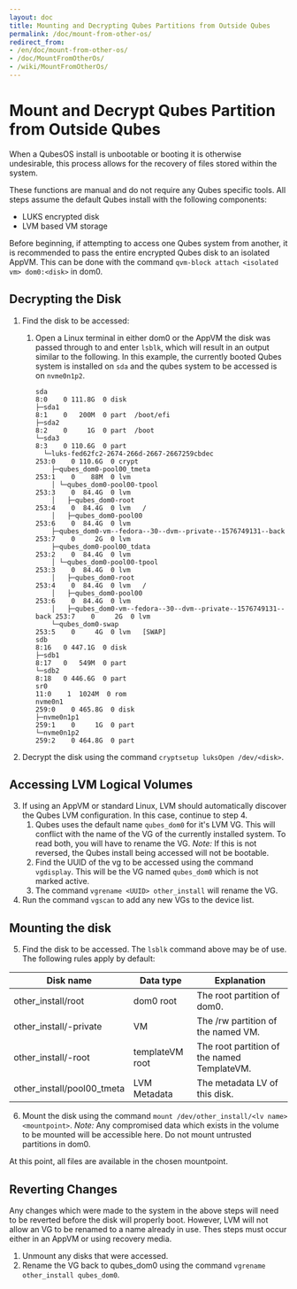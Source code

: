 ```yaml
---
layout: doc
title: Mounting and Decrypting Qubes Partitions from Outside Qubes
permalink: /doc/mount-from-other-os/
redirect_from:
- /en/doc/mount-from-other-os/
- /doc/MountFromOtherOs/
- /wiki/MountFromOtherOs/
---
```


Mount and Decrypt Qubes Partition from Outside Qubes
====================================================

When a QubesOS install is unbootable or booting it is otherwise undesirable, this process allows for the recovery of files stored within the system.

These functions are manual and do not require any Qubes specific tools. All steps assume the default Qubes install with the following components:
- LUKS encrypted disk
- LVM based VM storage

Before beginning, if attempting to access one Qubes system from another, it is recommended to pass the entire encrypted Qubes disk to an isolated AppVM.
This can be done with the command `qvm-block attach <isolated vm> dom0:<disk>` in dom0.

Decrypting the Disk
-----------------

1. Find the disk to be accessed:
    1. Open a Linux terminal in either dom0 or the AppVM the disk was passed through to and enter `lsblk`, which will result in an output similar to the following.
        In this example, the currently booted Qubes system is installed on `sda` and the qubes system to be accessed is on `nvme0n1p2`.

        ```
        sda                                                                   8:0    0 111.8G  0 disk
        ├─sda1                                                                8:1    0   200M  0 part  /boot/efi
        ├─sda2                                                                8:2    0     1G  0 part  /boot
        └─sda3                                                                8:3    0 110.6G  0 part
          └─luks-fed62fc2-2674-266d-2667-2667259cbdec                       253:0    0 110.6G  0 crypt
            ├─qubes_dom0-pool00_tmeta                                       253:1    0    88M  0 lvm
            │ └─qubes_dom0-pool00-tpool                                     253:3    0  84.4G  0 lvm
            │   ├─qubes_dom0-root                                           253:4    0  84.4G  0 lvm   /
            │   ├─qubes_dom0-pool00                                         253:6    0  84.4G  0 lvm
            ├─qubes_dom0-vm--fedora--30--dvm--private--1576749131--back 253:7    0     2G  0 lvm
            ├─qubes_dom0-pool00_tdata                                       253:2    0  84.4G  0 lvm
            │ └─qubes_dom0-pool00-tpool                                     253:3    0  84.4G  0 lvm
            │   ├─qubes_dom0-root                                           253:4    0  84.4G  0 lvm   /
            │   ├─qubes_dom0-pool00                                         253:6    0  84.4G  0 lvm
            │   ├─qubes_dom0-vm--fedora--30--dvm--private--1576749131--back 253:7    0     2G  0 lvm
            └─qubes_dom0-swap                                               253:5    0     4G  0 lvm   [SWAP]
        sdb                                                                   8:16   0 447.1G  0 disk
        ├─sdb1                                                                8:17   0   549M  0 part
        └─sdb2                                                                8:18   0 446.6G  0 part
        sr0                                                                  11:0    1  1024M  0 rom
        nvme0n1                                                             259:0    0 465.8G  0 disk
        ├─nvme0n1p1                                                         259:1    0     1G  0 part
        └─nvme0n1p2                                                         259:2    0 464.8G  0 part
        ```

2. Decrypt the disk using the command `cryptsetup luksOpen /dev/<disk>`.

Accessing LVM Logical Volumes
-----------------------------

3. If using an AppVM or standard Linux, LVM should automatically discover the Qubes LVM configuration. In this case, continue to step 4.
    1. Qubes uses the default name `qubes_dom0` for it's LVM VG.
       This will conflict with the name of the VG of the currently installed system.
       To read both, you will have to rename the VG.
       *Note:* If this is not reversed, the Qubes install being accessed will not be bootable.
    2. Find the UUID of the vg to be accessed using the command `vgdisplay`.
       This will be the VG named `qubes_dom0` which is not marked active.
    3. The command `vgrename <UUID> other_install` will rename the VG.
4. Run the command `vgscan` to add any new VGs to the device list.

Mounting the disk
-----------------

5. Find the disk to be accessed. The `lsblk` command above may be of use. The following rules apply by default:

| Disk name                     | Data type         | Explanation                                 |
| ----------------------------- | ----------------- | ------------------------------------------- |
| other\_install/root           | dom0 root         | The root partition of dom0.                 |
| other\_install/<vm>-private   | VM                | The /rw partition of the named VM.          |
| other\_install/<vm>-root      | templateVM root   | The root partition of the named TemplateVM. |
| other\_install/pool00\_tmeta  | LVM Metadata      | The metadata LV of this disk.               |

6. Mount the disk using the command `mount /dev/other_install/<lv name> <mountpoint>`.
   *Note:* Any compromised data which exists in the volume to be mounted will be accessible here.
   Do not mount untrusted partitions in dom0.

At this point, all files are available in the chosen mountpoint.

Reverting Changes
-----------------------------------------

Any changes which were made to the system in the above steps will need to be reverted before the disk will properly boot.
However, LVM will not allow an VG to be renamed to a name already in use.
Thes steps must occur either in an AppVM or using recovery media.

1. Unmount any disks that were accessed.
2. Rename the VG back to qubes\_dom0 using the command `vgrename other_install qubes_dom0`.
